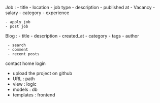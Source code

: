 Job : 
    - title
    - location
    - job type
    - description
    - published at
    - Vacancy
    - salary
    - category
    - experience

    - apply job
    - post job

Blog : 
     - title
     - description
     - created_at
     - category
     - tags
     - author


     - search
     - comment
     - recent posts

contact
home
login

- upload the project on github
- URL : path
- view   : logic 
- models : db
- templates : frontend

